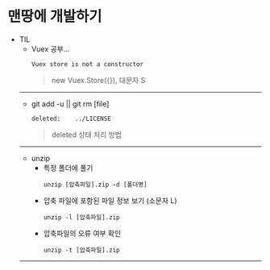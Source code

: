 # 맨땅에 개발하기

* TIL
  * Vuex 공부...
    ```
    Vuex store is not a constructor
    ```
    > new Vuex.Store({}), 대문자 S
  --- 
  * git add -u || git rm [file]
    ```
    deleted:    ../LICENSE
    ```
    > deleted 상태 처리 방법
  ---
  * unzip
    * 특정 폴더에 풀기
      ```
      unzip [압축파일].zip -d [폴더명]
      ```
    * 압축 파일에 포함된 파일 정보 보기 (소문자 L)
      ```
      unzip -l [압축파일].zip 
      ```
    * 압축파일의 오류 여부 확인
      ```
      unzip -t [압축파일].zip
      ```
  ---